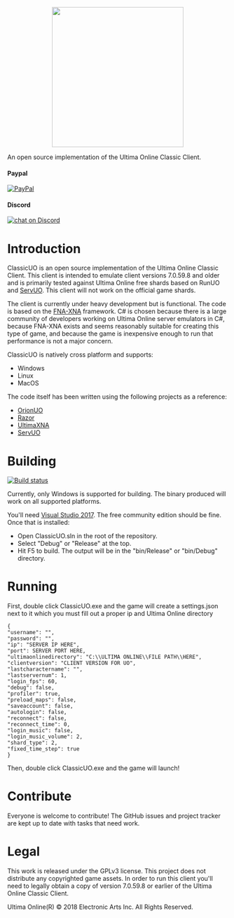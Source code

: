 <p align="center">
  <img width="300" height="320" src="https://i.imgur.com/CgpwyIQ.png">
</p>

An open source implementation of the Ultima Online Classic Client.


#### Paypal  
[![PayPal](https://img.shields.io/badge/paypal-donate-yellow.svg)](https://www.paypal.me/muskara)  
#### Discord  
 <a href="https://discord.gg/VdyCpjQ">
        <img src="https://img.shields.io/discord/308323056592486420.svg?logo=discord"
            alt="chat on Discord"></a>

# Introduction
ClassicUO is an open source implementation of the Ultima Online Classic Client. This client is intended to emulate client versions 7.0.59.8 and older and is primarily tested against Ultima Online free shards based on RunUO and [ServUO](https://github.com/servuo/servuo). This client will not work on the official game shards.

The client is currently under heavy development but is functional. The code is based on the [FNA-XNA](https://fna-xna.github.io/) framework. C# is chosen because there is a large community of developers working on Ultima Online server emulators in C#, because FNA-XNA exists and seems reasonably suitable for creating this type of game, and because the game is inexpensive enough to run that performance is not a major concern.

ClassicUO is natively cross platform and supports:
* Windows
* Linux
* MacOS

The code itself has been written using the following projects as a reference:

* [OrionUO](https://github.com/hotride/orionuo)
* [Razor](https://github.com/msturgill/razor)
* [UltimaXNA](https://github.com/ZaneDubya/UltimaXNA)
* [ServUO](https://github.com/servuo/servuo)

# Building  
[![Build status](https://ci.appveyor.com/api/projects/status/qvqctcf8oss5bqh8?svg=true)](https://ci.appveyor.com/project/Pack4Duck/classicuo)

Currently, only Windows is supported for building. The binary produced will work on all supported platforms.

You'll need [Visual Studio 2017](https://www.visualstudio.com/downloads/). The free community edition should be fine. Once that
is installed:

- Open ClassicUO.sln in the root of the repository.
- Select "Debug" or "Release" at the top.
- Hit F5 to build. The output will be in the "bin/Release" or "bin/Debug" directory.

# Running

First, double click ClassicUO.exe and the game will create a settings.json next to it which you must fill out a proper ip and Ultima Online directory

~~~
{
"username": "",
"password": "",
"ip": "SERVER IP HERE",
"port": SERVER PORT HERE,
"ultimaonlinedirectory": "C:\\ULTIMA ONLINE\\FILE PATH\\HERE",
"clientversion": "CLIENT VERSION FOR UO",
"lastcharactername": "",
"lastservernum": 1,
"login_fps": 60,
"debug": false,
"profiler": true,
"preload_maps": false,
"saveaccount": false,
"autologin": false,
"reconnect": false,
"reconnect_time": 0,
"login_music": false,
"login_music_volume": 2,
"shard_type": 2,
"fixed_time_step": true
}
~~~

Then, double click ClassicUO.exe and the game will launch!

# Contribute

Everyone is welcome to contribute! The GitHub issues and project tracker are kept up to date with tasks that need work.

# Legal

This work is released under the GPLv3 license. This project does not distribute any copyrighted game assets. In order to run this client you'll need to legally obtain a copy of version 7.0.59.8 or earlier of the Ultima Online Classic Client.

Ultima Online(R) © 2018 Electronic Arts Inc. All Rights Reserved.
